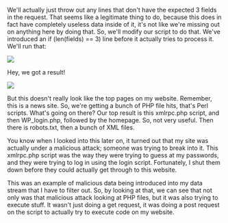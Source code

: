 We'll actually just throw out any lines that don't have the expected 3 fields in the request. That seems like a legitimate thing to do, because this does in fact have completely useless data inside of it, it's not like we're missing out on anything here by doing that. So, we'll modify our script to do that. We've introduced an if (len(fields) == 3) line before it actually tries to process it. We'll run that:

![](https://github.com/fenago/katacoda-scenarios/raw/master/datascience-machine-learning/datascience-machine-learning-chapter-08/steps/13/4.png)

Hey, we got a result!

![](https://github.com/fenago/katacoda-scenarios/raw/master/datascience-machine-learning/datascience-machine-learning-chapter-08/steps/13/5.png)

But this doesn't really look like the top pages on my website. Remember, this is a news site. So, we're getting a bunch of PHP file hits, that's Perl scripts. What's going on there? Our top result is this xmlrpc.php script, and then WP_login.php, followed by the homepage. So, not very useful. Then there is robots.txt, then a bunch of XML files.

You know when I looked into this later on, it turned out that my site was actually under a malicious attack; someone was trying to break into it. This xmlrpc.php script was the way they were trying to guess at my passwords, and they were trying to log in using the login script. Fortunately, I shut them down before they could actually get through to this website.

This was an example of malicious data being introduced into my data stream that I have to filter out. So, by looking at that, we can see that not only was that malicious attack looking at PHP files, but it was also trying to execute stuff. It wasn't just doing a get request, it was doing a post request on the script to actually try to execute code on my website.
